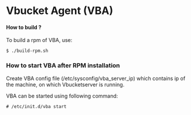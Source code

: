 Vbucket Agent (VBA)
===================

#### How to build ?

To build a rpm of VBA, use:

    $ ./build-rpm.sh

### How to start VBA after RPM installation

Create VBA config file (/etc/sysconfig/vba_server_ip) which contains ip of the machine, on which Vbucketserver is running.

VBA can be started using following command:

    # /etc/init.d/vba start

